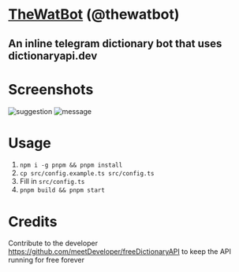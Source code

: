 # [TheWatBot](https://t.me/thewatbot) (@thewatbot)
## An inline telegram dictionary bot that uses dictionaryapi.dev

# Screenshots

<img src="https://i.ibb.co/hMZ6PTV/suggestion.png" alt="suggestion"></a>
<img src="https://i.ibb.co/ZK7k0Fr/message.png" alt="message"></a>

# Usage
1. `npm i -g pnpm && pnpm install`
2. `cp src/config.example.ts src/config.ts` 
3. Fill in `src/config.ts`
4. `pnpm build && pnpm start`

# Credits
Contribute to the developer https://github.com/meetDeveloper/freeDictionaryAPI to keep the API running for free forever
